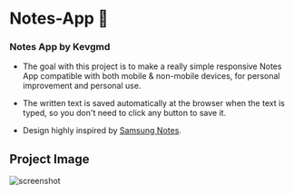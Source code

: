 # Notes-App 📝
### Notes App by Kevgmd

- The goal with this project is to make a really simple responsive Notes App compatible with both mobile & non-mobile devices, for personal improvement and personal use.

- The written text is saved automatically at the browser when the text is typed, so you don't need to click any button to save it.

- Design highly inspired by [Samsung Notes](https://play.google.com/store/apps/details?id=com.samsung.android.app.notes&pcampaignid=web_share).

## Project Image
![screenshot](https://github.com/Kevgmd/Notes-App/assets/140569159/0710d6e5-fbff-4880-86c4-a86c6838a457)
